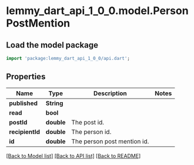 # lemmy_dart_api_1_0_0.model.PersonPostMention

## Load the model package
```dart
import 'package:lemmy_dart_api_1_0_0/api.dart';
```

## Properties
Name | Type | Description | Notes
------------ | ------------- | ------------- | -------------
**published** | **String** |  | 
**read** | **bool** |  | 
**postId** | **double** | The post id. | 
**recipientId** | **double** | The person id. | 
**id** | **double** | The person post mention id. | 

[[Back to Model list]](../README.md#documentation-for-models) [[Back to API list]](../README.md#documentation-for-api-endpoints) [[Back to README]](../README.md)


